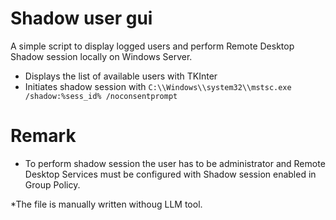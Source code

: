 # Shadow user gui
A simple script to display logged users and perform Remote Desktop Shadow session locally on Windows Server.
* Displays the list of available users with TKInter
* Initiates shadow session with `C:\\Windows\\system32\\mstsc.exe /shadow:%sess_id% /noconsentprompt`

  
# Remark
* To perform shadow session the user has to be administrator and Remote Desktop Services must be configured with Shadow session enabled in Group Policy.

*The file is manually written withoug LLM tool.
